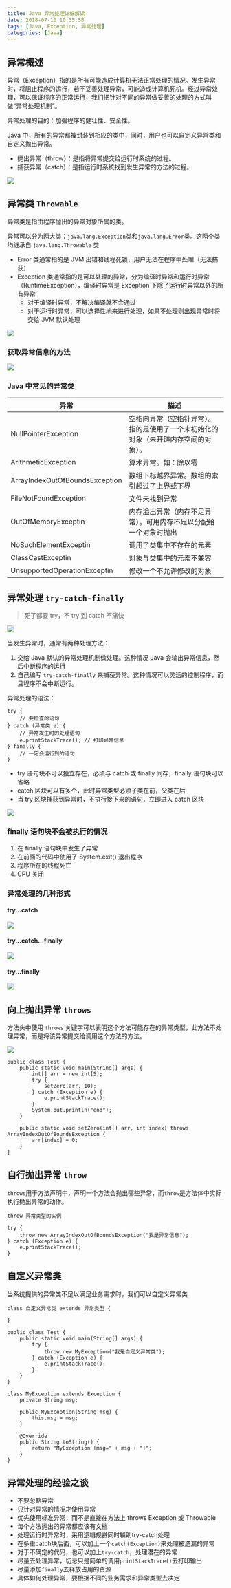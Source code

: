 ```yaml
---
title: Java 异常处理详细解读
date: 2018-07-10 10:35:58
tags: [Java, Exception, 异常处理]
categories: [Java]
---
```


## 异常概述

异常（Exception）指的是所有可能造成计算机无法正常处理的情况。发生异常时，将阻止程序的运行，若不妥善处理异常，可能造成计算机死机。经过异常处理，可以保证程序的正常运行，我们把针对不同的异常做妥善的处理的方式叫做“异常处理机制”。

异常处理的目的：加强程序的健壮性、安全性。

<!-- more -->

Java 中，所有的异常都被封装到相应的类中，同时，用户也可以自定义异常类和自定义抛出异常。

- 抛出异常（throw）：是指将异常提交给运行时系统的过程。
- 捕获异常（catch）：是指运行时系统找到发生异常的方法的过程。

![](http://oph264zoo.bkt.clouddn.com/18-7-10/17076115.jpg)


## 异常类 `Throwable`

异常类是指由程序抛出的异常对象所属的类。

异常可以分为两大类：`java.lang.Exception`类和`java.lang.Error`类。这两个类均继承自 `java.lang.Throwable` 类

- Error 类通常指的是 JVM 出错和线程死锁，用户无法在程序中处理（无法捕获）
- Exception 类通常指的是可以处理的异常，分为编译时异常和运行时异常（RuntimeException），编译时异常是 Exception 下除了运行时异常以外的所有异常
    - 对于编译时异常，不解决编译就不会通过
    - 对于运行时异常，可以选择性地来进行处理，如果不处理则出现异常时将交给 JVM 默认处理

![](http://oph264zoo.bkt.clouddn.com/18-7-10/42397762.jpg)



### 获取异常信息的方法


![](http://oph264zoo.bkt.clouddn.com/18-7-10/87466879.jpg)



### Java 中常见的异常类

异常 | 描述
---|---
NullPointerException | 空指向异常（空指针异常）。指的是使用了一个未初始化的对象（未开辟内存空间的对象）。
ArithmeticException | 算术异常。如：除以零
ArrayIndexOutOfBoundsException | 数组下标越界异常。数组的索引超过了上界或下界
FileNotFoundException | 文件未找到异常
OutOfMemoryExceptin | 内存溢出异常（内存不足异常）。可用内存不足以分配给一个对象时抛出
NoSuchElementExceptin | 调用了类集中不存在的元素
ClassCastExceptin | 对象与类集中的元素不兼容
UnsupportedOperationExceptin | 修改一个不允许修改的对象




## 异常处理 `try-catch-finally`

> 死了都要 try，不 try 到 catch 不痛快

![](http://oph264zoo.bkt.clouddn.com/17-10-15/60958506.jpg)


当发生异常时，通常有两种处理方法：

1. 交给 Java 默认的异常处理机制做处理。这种情况 Java 会输出异常信息，然后中断程序的运行
2. 自己编写 `try-catch-finally` 来捕获异常。这种情况可以灵活的控制程序，而且程序不会中断运行。



异常处理的语法：

```
try {
    // 要检查的语句
} catch (异常类 e) {
    // 异常发生时的处理语句
    e.printStackTrace(); // 打印异常信息
} finally {
    // 一定会运行到的语句
}
```

- try 语句块不可以独立存在，必须与 catch 或 finally 同存，finally 语句块可以省略
- catch 区块可以有多个，此时异常类型必须子类在前，父类在后
- 当 try 区块捕获到异常时，不执行接下来的语句，立即进入 catch 区块


![](http://oph264zoo.bkt.clouddn.com/17-10-3/75135977.jpg)


### finally 语句块不会被执行的情况

1. 在 finally 语句块中发生了异常
2. 在前面的代码中使用了 System.exit() 退出程序
3. 程序所在的线程死亡
4. CPU 关闭


### 异常处理的几种形式

#### try...catch

![](http://oph264zoo.bkt.clouddn.com/18-7-10/67665230.jpg)

#### try...catch...finally

![](http://oph264zoo.bkt.clouddn.com/18-7-10/14424309.jpg)

#### try...finally

![](http://oph264zoo.bkt.clouddn.com/18-7-10/32735647.jpg)


## 向上抛出异常 `throws`

方法头中使用 `throws` 关键字可以表明这个方法可能存在的异常类型，此方法不处理异常，而是将该异常提交给调用这个方法的方法。

![](http://oph264zoo.bkt.clouddn.com/18-7-10/75648718.jpg)

```
public class Test {
    public static void main(String[] args) {
        int[] arr = new int[5];
        try {
            setZero(arr, 10);
        } catch (Exception e) {
            e.printStackTrace();
        }
        System.out.println("end");
    }

    public static void setZero(int[] arr, int index) throws ArrayIndexOutOfBoundsException {
        arr[index] = 0;
    }
}

```


## 自行抛出异常 `throw`

`throws`用于方法声明中，声明一个方法会抛出哪些异常，而`throw`是方法体中实际执行抛出异常的动作。



```
throw 异常类型的实例
```

```
try {
    throw new ArrayIndexOutOfBoundsException("我是异常信息");
} catch (Exception e) {
    e.printStackTrace();
}
```

## 自定义异常类

当系统提供的异常类不足以满足业务需求时，我们可以自定义异常类

```
class 自定义异常类 extends 异常类型 {

}
```

```
public class Test {
    public static void main(String[] args) {
        try {
            throw new MyException("我是自定义异常类");
        } catch (Exception e) {
            e.printStackTrace();
        }
    }
}

class MyException extends Exception {
    private String msg;

    public MyException(String msg) {
        this.msg = msg;
    }

    @Override
    public String toString() {
        return "MyException [msg=" + msg + "]";
    }
}
```



## 异常处理的经验之谈

- 不要忽略异常
- 只针对异常的情况才使用异常
- 优先使用标准异常，而不是直接在方法上 throws Exception 或 Throwable
- 每个方法抛出的异常都应该有文档
- 处理运行时异常时，采用逻辑规避同时辅助try-catch处理
- 在多重catch块后面，可以加上一个`catch(Exception)`来处理被遗漏的异常
- 对于不确定的代码，也可以加上`try-catch`，处理潜在的异常
- 尽量去处理异常，切忌只是简单的调用`printStackTrace()`去打印输出
- 尽量添加`finally`去释放占用的资源
- 具体如何处理异常，要根据不同的业务需求和异常类型去决定

